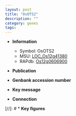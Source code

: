 ```yaml
---
layout: post
title: "OsOTS2"
description: ""
category: genes
tags: 
---
```


* **Information**  
    + Symbol: OsOTS2  
    + MSU: [LOC_Os12g41380](http://rice.uga.edu/cgi-bin/ORF_infopage.cgi?orf=LOC_Os12g41380)  
    + RAPdb: [Os12g0606900](http://rapdb.dna.affrc.go.jp/viewer/gbrowse_details/irgsp1?name=Os12g0606900)  

* **Publication**  

* **Genbank accession number**  

* **Key message**  

* **Connection**  

[//]: # * **Key figures**  



